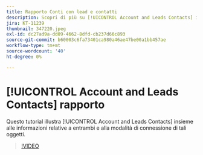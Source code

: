 ```yaml
---
title: Rapporto Conti con lead e contatti
description: Scopri di più su [!UICONTROL Account and Leads Contacts] insieme alle informazioni relative a entrambi e alla modalità di connessione di tali oggetti.
jira: KT-11239
thumbnail: 347220.jpeg
exl-id: dc27ad9a-dd09-4662-8dfd-cb237d66c893
source-git-commit: b60003c6fa73401ca980a46ae47be00a1bb457ae
workflow-type: tm+mt
source-wordcount: '40'
ht-degree: 0%

---
```


# [!UICONTROL Account and Leads Contacts] rapporto

Questo tutorial illustra [!UICONTROL Account and Leads Contacts] insieme alle informazioni relative a entrambi e alla modalità di connessione di tali oggetti.

>[!VIDEO](https://video.tv.adobe.com/v/347220/?quality=12&learn=on)
